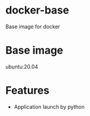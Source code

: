 # docker-base
Base image for docker

# Base image
ubuntu:20.04

# Features
- Application launch by python
